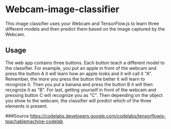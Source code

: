 # Webcam-image-classifier
This image classifier uses your Webcam and TensorFlow.js to learn three different models and then predict them based on the image captured by the Webcam. 

## Usage
The web app contains three buttons. Each button teach a different model to the classifier. For example, you put an apple in front of the webcam and press the button A it will learn how an apple looks and it will call it "A". Remember, the more you press the button the better it will learn to recognize it. Then you put a banana and press the button B it will then recognize it as "B". For last, getting yourself in front of the webcam and pressing button C will recognize you as "C". Then depending on the object you show to the webcam, the classifier will predict which of the three elements is present.

###Source
https://codelabs.developers.google.com/codelabs/tensorflowjs-teachablemachine-codelab
